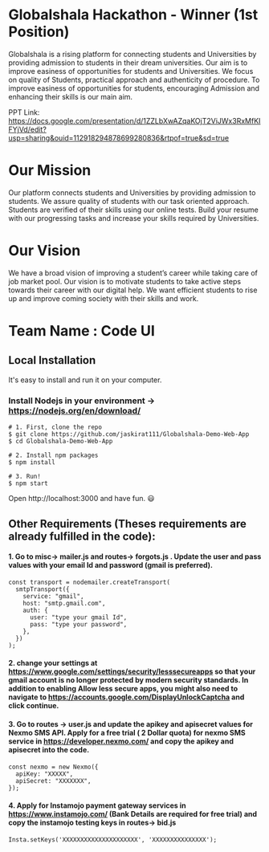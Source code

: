 # Globalshala Hackathon - Winner (1st Position)
Globalshala is a rising platform for connecting students and Universities by providing admission to students in their dream universities. Our aim is to improve easiness of opportunities for students and Universities. We focus on quality of Students, practical approach and authenticity of procedure. To improve easiness of opportunities for students, encouraging Admission and enhancing their skills is our main aim.

PPT Link: https://docs.google.com/presentation/d/1ZZLbXwAZqaKOjT2ViJWx3RxMfKIFYjVd/edit?usp=sharing&ouid=112918294878699280836&rtpof=true&sd=true

# Our Mission
Our platform connects students and Universities by providing admission to students. We assure quality of students with our task oriented approach. Students are verified of their skills using our online tests. Build your resume with our progressing tasks and increase your skills required by Universities.

# Our Vision
We have a broad vision of improving a student’s career while taking care of job market pool. Our vision is to motivate students to take active steps towards their career with our digital help. We want efficient students to rise up and improve coming society with their skills and work.

# Team Name : Code UI

## Local Installation
It's easy to install and run it on your computer.

### Install Nodejs in your environment -> https://nodejs.org/en/download/ 

```shell
# 1. First, clone the repo
$ git clone https://github.com/jaskirat111/Globalshala-Demo-Web-App
$ cd Globalshala-Demo-Web-App

# 2. Install npm packages
$ npm install

# 3. Run!
$ npm start
```
Open http://localhost:3000 and have fun. :smiley:

## Other Requirements (Theses requirements are already fulfilled in the code):

#### 1. Go to misc-> mailer.js and routes-> forgots.js . Update the user and pass values with your email Id and password (gmail is preferred). 
```shell
const transport = nodemailer.createTransport(
  smtpTransport({
    service: "gmail",
    host: "smtp.gmail.com",
    auth: {
      user: "type your gmail Id",
      pass: "type your password",
    },
  })
);
```
#### 2. change your settings at https://www.google.com/settings/security/lesssecureapps so that your gmail account is no longer protected by modern security standards. In addition to enabling Allow less secure apps, you might also need to navigate to https://accounts.google.com/DisplayUnlockCaptcha and click continue.

#### 3. Go to routes -> user.js and update the apikey and apisecret values for Nexmo SMS API. Apply for a free trial ( 2 Dollar quota) for nexmo SMS service in https://developer.nexmo.com/ and copy the apikey and apisecret into the code.

```shell
const nexmo = new Nexmo({
  apiKey: "XXXXX",
  apiSecret: "XXXXXXX",
});
```

#### 4. Apply for Instamojo payment gateway services in https://www.instamojo.com/ (Bank Details are required for free trial) and copy the instamojo testing keys in routes-> bid.js

```shell
Insta.setKeys('XXXXXXXXXXXXXXXXXXXXX', 'XXXXXXXXXXXXXXX');
```







